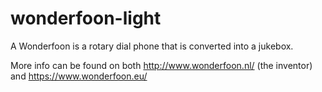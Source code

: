 # wonderfoon-light
A Wonderfoon is a rotary dial phone that is converted into a jukebox.

More info can be found on both http://www.wonderfoon.nl/ (the inventor) and https://www.wonderfoon.eu/
